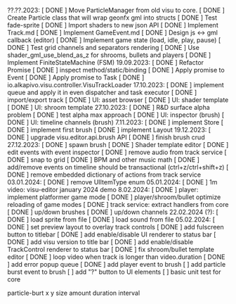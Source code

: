 ??.??.2023:
[ DONE ] Move ParticleManager from old visu to core.
[ DONE ] Create Particle class that will wrap geonfx gml into structs
[ DONE ] Test fade-sprite
[ DONE ] Import shaders to new json API
[ DONE ] Implement Track.md
[ DONE ] Implement GameEvent.md
[ DONE ] Design js <-> gml callback (editor)
[ DONE ] Implement game state (load, idle, play, pause)
[ DONE ] Test grid channels and separators rendering
[ DONE ] Use shader_gml_use_blend_as_z for shrooms, bullets and players
[ DONE ] Implement FiniteStateMachine (FSM)
19.09.2023:
[ DONE ] Refactor Promise
[ DONE ] inspect method/static/binding
[ DONE ] Apply promise to Event
[ DONE ] Apply promise to Task
[ DONE ] io.alkapivo.visu.controller.VisuTrackLoader
17.10.2023:
[ DONE ] implement queue and apply it in even dispatcher and task executor
[ DONE ] import/export track
[ DONE ] UI: asset browser
[ DONE ] UI: shader template
[ DONE ] UI: shroom template
27.10.2023:
[ DONE ] R&D surface alpha problem
[ DONE ] test alpha max approach
[ DONE ] UI: inspector (brush)
[ DONE ] UI: timeline channels (brush)
7.11.2023:
[ DONE ] implement Store
[ DONE ] implement first brush
[ DONE ] implement Layout
19.12.2023:
[ DONE ] upgrade visu.editor.api.brush API
[ DONE ] finish brush crud
27.12.2023:
[ DONE ] spawn brush
[ DONE ] Shader template editor
[ DONE ] edit events with event inspector 
[ DONE ] remove audio from track service
[ DONE ] snap to grid
[ DONE ] BPM and other music math
[ DONE ] add/remove events on timeline should be transactional (ctrl+z/ctrl+shift+z)
[ DONE ] remove embedded dictionary of actions from track service
03.01.2024:
[ DONE ] remove UIItemType enum
05.01.2024:
[ DONE ] 1m video: visu-editor january 2024 demo
8.02.2024: 
[ DONE ] player: implement platformer game mode
[ DONE ] player/shroom/bullet optimize reloading of game modes
[ DONE ] track service: extract handlers from core
[ DONE ] up/down brushes
[ DONE ] up/down channels
22.02.2024 (?):
[ DONE ] load sprite from file
[ DONE ] load sound from file
05.02.2024:
[ DONE ] set preview layout to overlay track controls
[ DONE ] add fulscreen button to titlebar
[ DONE ] add enable/disable UI renderer to status bar
[ DONE ] add visu version to title bar
[ DONE ] add enable/disable TrackControl renderer to status bar
[ DONE ] fix shroom/bullet template editor
[ DONE ] loop video when track is longer than video.duration
[ DONE ] add error popup queue
[ DONE ] add player event to brush
[      ] add particle burst event to brush
[      ] add "?" button to UI elements
[      ] basic unit test for core

particle-burt
x
y
size
amount
duration
interval
